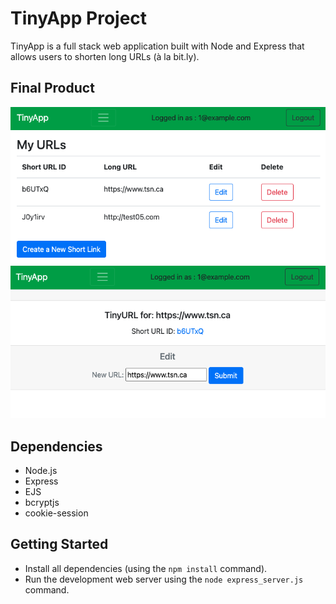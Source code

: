 # TinyApp Project

TinyApp is a full stack web application built with Node and Express that allows users to shorten long URLs (à la bit.ly).

## Final Product

!["Screenshot of URLs page"](https://github.com/suefrontend/tinyapp/blob/main/docs/urls-page.png)
!["Screenshot of short URL page"](https://github.com/suefrontend/tinyapp/blob/main/docs/shorturl-page.png)

## Dependencies

- Node.js
- Express
- EJS
- bcryptjs
- cookie-session

## Getting Started

- Install all dependencies (using the `npm install` command).
- Run the development web server using the `node express_server.js` command.
